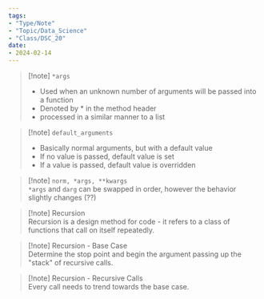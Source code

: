 ```yaml
---
tags:
- "Type/Note"
- "Topic/Data_Science"
- "Class/DSC_20"
date:
- 2024-02-14
---
```

> [!note] `*args`  
> - Used when an unknown number of arguments will be passed into a function  
> - Denoted by * in the method header  
> - processed in a similar manner to a list  

> [!note] `default_arguments`  
> - Basically normal arguments, but with a default value  
> - If no value is passed, default value is set  
> - If a value is passed, default value is overridden  

> [!note] `norm, *args, **kwargs`  
> `*args` and `darg` can be swapped in order, however the behavior slightly changes (??)  

> [!note] Recursion  
> Recursion is a design method for code - it refers to a class of functions that call on itself repeatedly.  

> [!note] Recursion - Base Case  
> Determine the stop point and begin the argument passing up the "stack" of recursive calls.  

> [!note] Recursion - Recursive Calls  
> Every call needs to trend towards the base case.  
